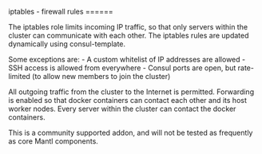 iptables - firewall rules ======

The iptables role limits incoming IP traffic, so that only servers
within the cluster can communicate with each other. The iptables rules
are updated dynamically using consul-template.

Some exceptions are: - A custom whitelist of IP addresses are allowed -
SSH access is allowed from everywhere - Consul ports are open, but
rate-limited (to allow new members to join the cluster)

All outgoing traffic from the cluster to the Internet is permitted.
Forwarding is enabled so that docker containers can contact each other
and its host worker nodes. Every server within the cluster can contact
the docker containers.

This is a community supported addon, and will not be tested as
frequently as core Mantl components.

